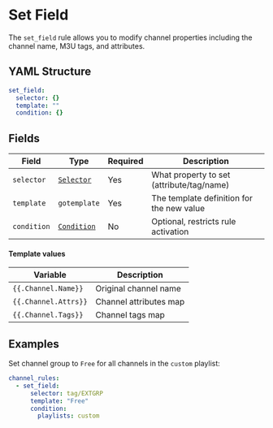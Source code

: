 # Set Field

The `set_field` rule allows you to modify channel properties including the channel name, M3U tags, and attributes.

## YAML Structure

```yaml
set_field:
  selector: {}
  template: ""
  condition: {}
```

## Fields

| Field       | Type                           | Required | Description                               |
|-------------|--------------------------------|----------|-------------------------------------------|
| `selector`  | [`Selector`](../selector.md)   | Yes      | What property to set (attribute/tag/name) |
| `template`  | `gotemplate`                   | Yes      | The template definition for the new value |
| `condition` | [`Condition`](../condition.md) | No       | Optional, restricts rule activation       |

#### Template values

| Variable             | Description            |
|----------------------|------------------------|
| `{{.Channel.Name}}`  | Original channel name  |
| `{{.Channel.Attrs}}` | Channel attributes map |
| `{{.Channel.Tags}}`  | Channel tags map       |

## Examples

Set channel group to `Free` for all channels in the `custom` playlist:

```yaml
channel_rules:
  - set_field:
      selector: tag/EXTGRP
      template: "Free"
      condition:
        playlists: custom
```

